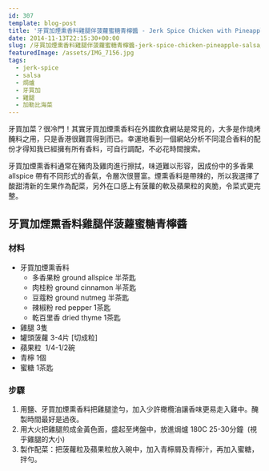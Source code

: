 ```yaml
---
id: 307
template: blog-post
title: '牙買加煙熏香料雞腿伴菠蘿蜜糖青檸醬 - Jerk Spice Chicken with Pineapple Salsa'
date: 2014-11-13T22:15:30+00:00
slug: /牙買加煙熏香料雞腿伴菠蘿蜜糖青檸醬-jerk-spice-chicken-pineapple-salsa/
featuredImage: /assets/IMG_7156.jpg
tags:
  - jerk-spice
  - salsa
  - 焗爐
  - 牙買加
  - 雞腿
  - 加勒比海菜
---
```

牙買加菜？很冷門！其實牙買加煙熏香料在外國飲食網站是常見的，大多是作燒烤醃料之用，只是香港很難買得到而已。幸運地看到一個網站分析不同混合香料的配份才得知我已經擁有所有香料，可自行調配，不必花時間搜索。

牙買加煙熏香料通常在豬肉及雞肉進行擦拭，味道難以形容，因成份中的多香果 allspice 帶有不同形式的香氣，令層次很豐富。煙熏香料是帶辣的，所以我選擇了酸甜清新的生果作為配菜，另外在口感上有菠蘿的軟及蘋果粒的爽脆，令菜式更完整。

<!--more-->

## 牙買加煙熏香料雞腿伴菠蘿蜜糖青檸醬

### 材料

*   牙買加煙熏香料
    * 多香果粉 ground allspice 半茶匙
    * 肉桂粉 ground cinnamon 半茶匙
    * 豆蔻粉 ground nutmeg 半茶匙
    * 辣椒粉 red pepper 1茶匙
    * 乾百里香 dried thyme 1茶匙
*   雞腿 3隻
*   罐頭菠蘿 3-4片 [切成粒]
*   蘋果粒  1/4-1/2碗
*   青檸 1個
*   蜜糖 1茶匙

### 步驟

  1. 用鹽、牙買加煙熏香料把雞腿塗勻，加入少許橄欖油讓香味更易走入雞中。醃製時間最好是過夜。
  2. 用大火把雞腿煎成金黃色面，盛起至烤盤中，放進焗爐 180C 25-30分鐘  (視乎雞腿的大小)
  3. 製作配菜：把菠蘿粒及蘋果粒放入碗中，加入青檸屑及青檸汁，再加入蜜糖，拌勻。
